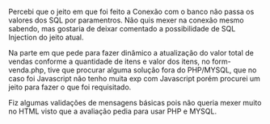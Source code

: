 Percebi que o jeito em que foi feito a Conexão com o banco não passa 
os valores dos SQL por paramentros. Não quis mexer na conexão mesmo sabendo,
mas gostaria de deixar comentado a possibilidade de SQL Injection do jeito atual.

Na parte em que pede para fazer dinâmico a atualização do valor total de vendas
conforme a quantidade de itens e valor dos itens, no form-venda.php,
tive que procurar alguma solução fora do PHP/MYSQL, que no caso foi Javascript
não tenho muita exp com Javascript porém procurei um jeito para fazer o que foi requisitado.

Fiz algumas validações de mensagens básicas pois não queria mexer muito no HTML visto que a avaliação
pedia para usar PHP e MYSQL.